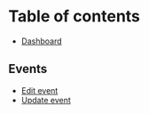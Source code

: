 # Table of contents

* [Dashboard](README.md)

## Events

* [Edit event](events/edit-event.md)
* [Update event](events/update-event.md)
